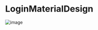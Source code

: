 # LoginMaterialDesign

![image](https://github.com/user-attachments/assets/93714677-f78a-4e52-953f-a1aa104c6146)
